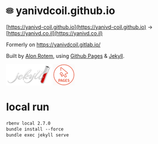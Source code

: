 
# ![](/images/eye.png) yanivdcoil.github.io

[https://yanivd-coil.github.io](https://yanivd-coil.github.io) -> [https://yanivd.co.il](https://yanivd.co.il) 

Formerly on https://yanivdcoil.gitlab.io/

Built by [Alon Rotem](https://github.com/alonrotem), using [Github Pages](https://pages.github.com/) & [Jekyll](https://jekyllrb.com/).

[![](/images/jekyll-logo.png)](https://jekyllrb.com/) [![](/images/pages-logo.png)](https://about.gitlab.com/stages-devops-lifecycle/pages/)

# local run
```
rbenv local 2.7.0
bundle install --force
bundle exec jekyll serve
```
